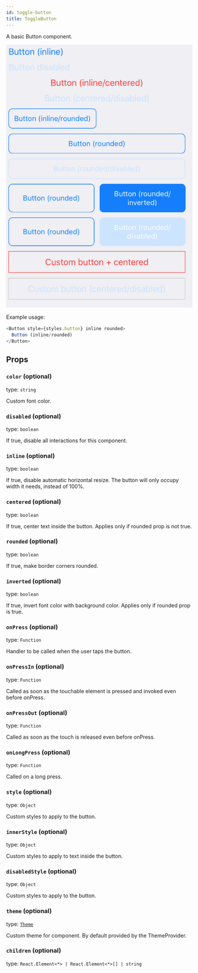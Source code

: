```yaml
---
id: toggle-button
title: ToggleButton
---
```


A basic Button component.

![ToggleButton component](assets/buttons.png)

Example usage:
```javascript
<Button style={styles.button} inline rounded>
  Button (inline/rounded)
</Button>
```

## Props

### `color` (optional)
type: `string`  

Custom font color.

### `disabled` (optional)
type: `boolean`  

If true, disable all interactions for this component.

### `inline` (optional)
type: `boolean`  

If true, disable automatic horizontal resize.
The button will only occupy width it needs, instead of 100%.

### `centered` (optional)
type: `boolean`  

If true, center text inside the button.
Applies only if rounded prop is not true.

### `rounded` (optional)
type: `boolean`  

If true, make border corners rounded.

### `inverted` (optional)
type: `boolean`  

If true, invert font color with background color.
Applies only if rounded prop is true.

### `onPress` (optional)
type: `Function`  

Handler to be called when the user taps the button.

### `onPressIn` (optional)
type: `Function`  

Called as soon as the touchable element is pressed and invoked even before onPress.

### `onPressOut` (optional)
type: `Function`  

Called as soon as the touch is released even before onPress.

### `onLongPress` (optional)
type: `Function`  

Called on a long press.

### `style` (optional)
type: `Object`  

Custom styles to apply to the button.

### `innerStyle` (optional)
type: `Object`  

Custom styles to apply to text inside the button.

### `disabledStyle` (optional)
type: `Object`  

Custom styles to apply to the button.

### `theme` (optional)
type: [`Theme`](theme.html)

Custom theme for component. By default provided by the ThemeProvider.

### `children` (optional)
type: `React.Element<*> | React.Element<*>[] | string`



